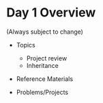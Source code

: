 # Day 1 Overview

(Always subject to change)

- Topics
  - Project review
  - Inheritance

- Reference Materials
- Problems/Projects

